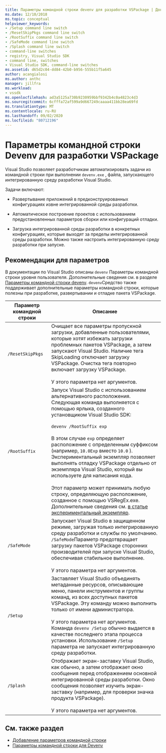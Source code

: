 ```yaml
---
title: Параметры командной строки devenv для разработки VSPackage | Документация Майкрософт
ms.date: 12/10/2018
ms.topic: conceptual
helpviewer_keywords:
- /Setup command line switch
- /ResetSkipPkgs command line switch
- /RootSuffix command line switch
- /SafeMode command line switch
- /Splash command line switch
- command-line switches
- registry, Visual Studio SDK
- command line, switches
- Visual Studio SDK, command-line switches
ms.assetid: d65d2c04-dd84-42b0-b956-555b11f5a645
author: acangialosi
ms.author: anthc
manager: jillfra
ms.workload:
- vssdk
ms.openlocfilehash: ad3a5125a730b9230959bbf9342b4c0a4823c4d3
ms.sourcegitcommit: 6cfffa72af599a9d667249caaaa411bb28ea69fd
ms.translationtype: MT
ms.contentlocale: ru-RU
ms.lasthandoff: 09/02/2020
ms.locfileid: "80712196"
---
```

# <a name="devenv-command-line-switches-for-vspackage-development"></a>Параметры командной строки Devenv для разработки VSPackage

Visual Studio позволяет разработчикам автоматизировать задачи из командной строки при выполнении `devenv.exe` , файла, запускающего интегрированную среду разработки Visual Studio.

 Задачи включают:

- Развертывание приложений в предконструированных конфигурациях извне интегрированной среды разработки.

- Автоматическое построение проектов с использованием предустановленных параметров сборки или конфигураций отладки.

- Загрузка интегрированной среды разработки в конкретных конфигурациях, которые выходят за пределы интегрированной среды разработки. Можно также настроить интегрированную среду разработки при запуске.

## <a name="guidelines-for-switches"></a>Рекомендации для параметров

В документации по Visual Studio описаны `devenv` Параметры командной строки уровня пользователя. Дополнительные сведения см. в разделе [Параметры командной строки devenv](../ide/reference/devenv-command-line-switches.md). `devenv`Средство также поддерживает дополнительные параметры командной строки, которые полезны при разработке, развертывании и отладке пакета VSPackage.

| Параметр командной строки | Описание |
|---------------------| - |
| `/ResetSkipPkgs` | Очищает все параметры пропускной загрузки, добавленные пользователями, которые хотят избежать загрузки проблемных пакетов VSPackage, а затем запускают Visual Studio. Наличие тега SkipLoading отключает загрузку VSPackage. Очистка тега повторно включает загрузку VSPackage.<br /><br /> У этого параметра нет аргументов. |
| `/RootSuffix` | Запуск Visual Studio с использованием альтернативного расположения. Следующая команда выполняется с помощью ярлыка, созданного установщиком Visual Studio SDK:<br /><br /> `devenv /RootSuffix exp`<br /><br /> В этом случае `exp` определяет расположение с определенным суффиксом (например, `10.0Exp` вместо `10.0` ). Экспериментальный экземпляр позволяет выполнять отладку VSPackage отдельно от экземпляра Visual Studio, который вы используете для написания кода.<br /><br /> Этот параметр может принимать любую строку, определяющую расположение, созданное с помощью VSRegEx.exe. Дополнительные сведения см. [в статье экспериментальный экземпляр](../extensibility/the-experimental-instance.md). |
| `/SafeMode` | Запускает Visual Studio в защищенном режиме, загружая только интегрированную среду разработки и службы по умолчанию. `/SafeMode`Параметр предотвращает загрузку пакетов VSPackage сторонних производителей при запуске Visual Studio, обеспечивая стабильное выполнение.<br /><br /> У этого параметра нет аргументов. |
| `/Setup` | Заставляет Visual Studio объединять метаданные ресурсов, описывающие меню, панели инструментов и группы команд, из всех доступных пакетов VSPackage. Эту команду можно выполнить только от имени администратора. <br /><br /> У этого параметра нет аргументов. Команда `devenv /Setup` обычно выдается в качестве последнего этапа процесса установки. Использование `/Setup` параметра не запускает интегрированную среду разработки.|
| `/Splash` | Отображает экран-заставку Visual Studio, как обычно, а затем отображает окно сообщения перед отображением основной интегрированной среды разработки. Окно сообщения позволяет изучить экран-заставку (например, для проверки значка продукта VSPackage).<br /><br /> У этого параметра нет аргументов. |

## <a name="see-also"></a>См. также раздел

- [Добавление параметров командной строки](../extensibility/adding-command-line-switches.md)
- [Параметры командной строки для Devenv](../ide/reference/devenv-command-line-switches.md)
